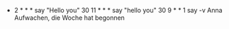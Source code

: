 * 2 * * * say "Hello you"
30 11 * * * say "hello you"
30 9 * * 1 say -v Anna Aufwachen, die Woche hat begonnen
